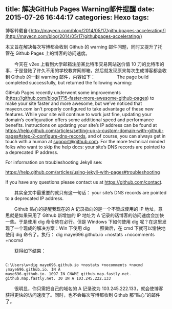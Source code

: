 title: 解决GitHub Pages Warning邮件提醒
date: 2015-07-26 16:44:17
categories: Hexo
tags:
---
博客转载自:[http://mayecn.com/blog/2014/05/17/githubpages-accelerating/](http://mayecn.com/blog/2014/05/17/githubpages-accelerating/)


本文旨在解决每次写博都会收到 Github 的 warning 邮件问题，同时又提升了托管在 Github Pages 上的博客的访问速度。


　　今天在 v2ex 上看到大学邮箱注册某比特币交易网站送价值 10 刀的比特币的事，于是登陆了许久不用的学校教育网邮箱，然后就发现原来每次生成博客都会收到 Github 的一封 warning 邮件，内容如下：
　　
　　
The page build completed successfully, but returned the following warning:  

GitHub Pages recently underwent some improvements (https://github.com/blog/1715-faster-more-awesome-github-pages) to make your site faster and more awesome, but we’ve noticed that mayecn.com isn’t properly configured to take advantage of these new features. While your site will continue to work just fine, updating your domain’s configuration offers some additional speed and performance benefits. Instructions on updating your site’s IP address can be found at https://help.github.com/articles/setting-up-a-custom-domain-with-github-pages#step-2-configure-dns-records, and of course, you can always get in touch with a human at support@github.com. For the more technical minded folks who want to skip the help docs: your site’s DNS records are pointed to a deprecated IP address.  

For information on troubleshooting Jekyll see:   

https://help.github.com/articles/using-jekyll-with-pages#troubleshooting  

If you have any questions please contact us at https://github.com/contact.


　　其实全文中最重要的就只有这一句话：
your site’s DNS records are pointed to a deprecated IP address.  

　　Github 贴心的提醒我现在的 A 记录指向的是一个不赞成使用的 IP 地址，意思就是如果采用了 Github 新增加的 IP 地址为 A 记录的话博客的访问速度会加快一些。于是使用 dig 命令势在必行。但是 Windows 下如何使用 dig 呢？在这里发现了一个现成的解决方案：Win 下使用 dig
　　照做后，在 cmd 下就可以愉快地使用 dig 命令了。执行：
dig maye696.github.io +nostats +nocomments +nocmd  

　　获得如下结果：  
<pre><code>
C:\Users\w>dig maye696.github.io +nostats +nocomments +nocmd
;maye696.github.io. IN A
maye696.github.io. 1097 IN CNAME github.map.fastly.net.
github.map.fastly.net. 30 IN A 103.245.222.133  
</code></pre>
　　很明显，你只需把自己的域名的 A 记录改为 103.245.222.133，就会使博客获得更快的访问速度了。同时，也不会每次写博都收到 Github 那“贴心”的邮件了。